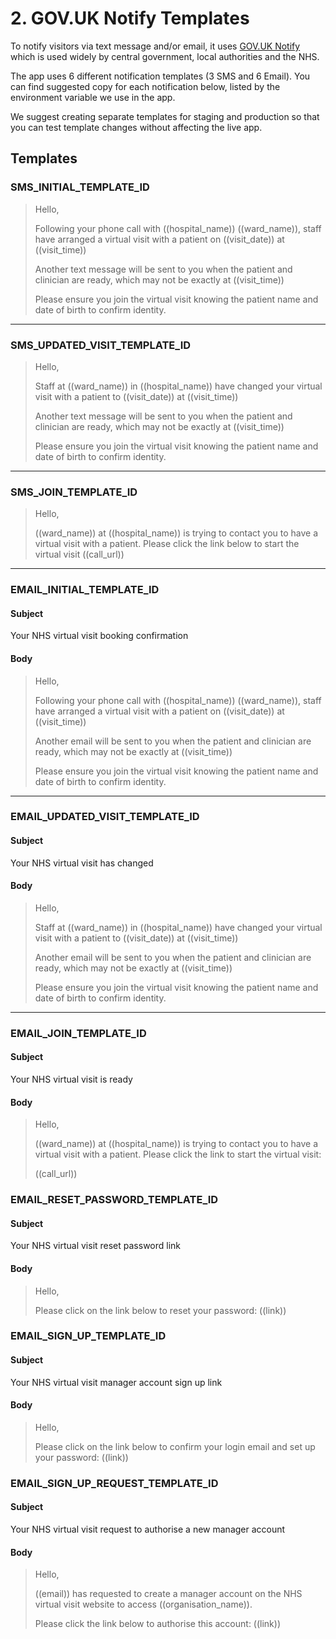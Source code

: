 # 2. GOV.UK Notify Templates

To notify visitors via text message and/or email, it uses [GOV.UK Notify](https://www.notifications.service.gov.uk) which is used widely by central government, local authorities and the NHS.

The app uses 6 different notification templates (3 SMS and 6 Email). You can find suggested copy for each notification below, listed by the environment variable we use in the app.

We suggest creating separate templates for staging and production so that you can test template changes without affecting the live app.

## Templates

### SMS_INITIAL_TEMPLATE_ID

> Hello,
>
> Following your phone call with ((hospital_name)) ((ward_name)), staff have arranged a virtual visit with a patient on ((visit_date)) at ((visit_time))
>
> Another text message will be sent to you when the patient and clinician are ready, which may not be exactly at ((visit_time))
>
> Please ensure you join the virtual visit knowing the patient name and date of birth to confirm identity.

---

### SMS_UPDATED_VISIT_TEMPLATE_ID

> Hello,
>
> Staff at ((ward_name)) in ((hospital_name)) have changed your virtual visit with a patient to ((visit_date)) at ((visit_time))
>
> Another text message will be sent to you when the patient and clinician are ready, which may not be exactly at ((visit_time))
>
> Please ensure you join the virtual visit knowing the patient name and date of birth to confirm identity.

---

### SMS_JOIN_TEMPLATE_ID

> Hello,
>
> ((ward_name)) at ((hospital_name)) is trying to contact you to have a virtual visit with a patient. Please click the link below to start the virtual visit
> ((call_url))

---

### EMAIL_INITIAL_TEMPLATE_ID

#### Subject

Your NHS virtual visit booking confirmation

#### Body

> Hello,
>
> Following your phone call with ((hospital_name)) ((ward_name)), staff have arranged a virtual visit with a patient on ((visit_date)) at ((visit_time))
>
> Another email will be sent to you when the patient and clinician are ready, which may not be exactly at ((visit_time))
>
> Please ensure you join the virtual visit knowing the patient name and date of birth to confirm identity.

---

### EMAIL_UPDATED_VISIT_TEMPLATE_ID

#### Subject

Your NHS virtual visit has changed

#### Body

> Hello,
>
> Staff at ((ward_name)) in ((hospital_name)) have changed your virtual visit with a patient to ((visit_date)) at ((visit_time))
>
> Another email will be sent to you when the patient and clinician are ready, which may not be exactly at ((visit_time))
>
> Please ensure you join the virtual visit knowing the patient name and date of birth to confirm identity.

---

### EMAIL_JOIN_TEMPLATE_ID

#### Subject

Your NHS virtual visit is ready

#### Body

> Hello,
>
> ((ward_name)) at ((hospital_name)) is trying to contact you to have a virtual visit with a patient. Please click the link to start the virtual visit:
>
> ((call_url))

### EMAIL_RESET_PASSWORD_TEMPLATE_ID

#### Subject

Your NHS virtual visit reset password link

#### Body

> Hello,
>
> Please click on the link below to reset your password:
> ((link))

### EMAIL_SIGN_UP_TEMPLATE_ID

#### Subject

Your NHS virtual visit manager account sign up link

#### Body

> Hello,
>
> Please click on the link below to confirm your login email and set up your password:
> ((link))

### EMAIL_SIGN_UP_REQUEST_TEMPLATE_ID

#### Subject

Your NHS virtual visit request to authorise a new manager account

#### Body

> Hello,
>
> ((email)) has requested to create a manager account on the 
> NHS virtual visit website to access ((organisation_name)). 
>
> Please click the link below to authorise this account:
> ((link))
